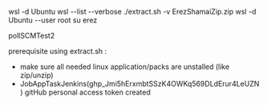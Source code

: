 
wsl -d Ubuntu
wsl --list --verbose
./extract.sh -v ErezShamaiZip.zip
wsl -d Ubuntu --user root
su erez

pollSCMTest2


prerequisite using extract.sh :
- make sure all needed linux application/packs are unstalled (like zip/unzip)
- JobAppTaskJenkins(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) gitHub personal access token created
